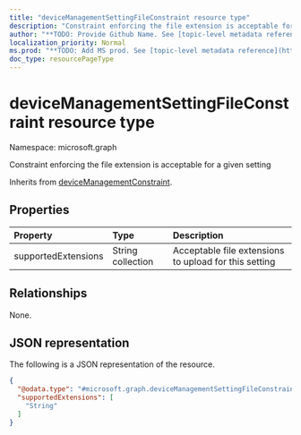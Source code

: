 ```yaml
---
title: "deviceManagementSettingFileConstraint resource type"
description: "Constraint enforcing the file extension is acceptable for a given setting"
author: "**TODO: Provide Github Name. See [topic-level metadata reference](https://msgo.azurewebsites.net/add/document/guidelines/metadata.html#topic-level-metadata)**"
localization_priority: Normal
ms.prod: "**TODO: Add MS prod. See [topic-level metadata reference](https://msgo.azurewebsites.net/add/document/guidelines/metadata.html#topic-level-metadata)**"
doc_type: resourcePageType
---
```


# deviceManagementSettingFileConstraint resource type

Namespace: microsoft.graph



Constraint enforcing the file extension is acceptable for a given setting


Inherits from [deviceManagementConstraint](../resources/devicemanagementconstraint.md).

## Properties
|Property|Type|Description|
|:---|:---|:---|
|supportedExtensions|String collection|Acceptable file extensions to upload for this setting|

## Relationships
None.

## JSON representation
The following is a JSON representation of the resource.
<!-- {
  "blockType": "resource",
  "@odata.type": "microsoft.graph.deviceManagementSettingFileConstraint"
}
-->
``` json
{
  "@odata.type": "#microsoft.graph.deviceManagementSettingFileConstraint",
  "supportedExtensions": [
    "String"
  ]
}
```

